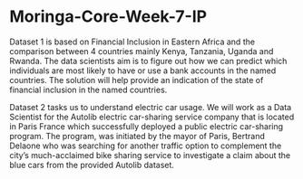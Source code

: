 # Moringa-Core-Week-7-IP
Dataset 1 is based on Financial Inclusion in Eastern Africa and the comparison between 4 countries mainly Kenya, Tanzania, Uganda and Rwanda. The data scientists aim is to figure out how we can predict which individuals are most likely to have or use a bank accounts in the named countries. The solution will help provide an indication of the state of financial inclusion in the named countries.

Dataset 2 tasks us to understand electric car usage. We will work as a Data Scientist for the Autolib electric car-sharing service company that is located in Paris France which successfully deployed a public electric car-sharing program. The program, was initiated by the mayor of Paris, Bertrand Delaone who was searching for another traffic option to complement the city’s much-acclaimed bike sharing service to investigate a claim about the blue cars from the provided Autolib dataset.

